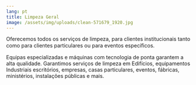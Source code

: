 ```yaml
---
lang: pt
title: Limpeza Geral
image: /assets/img/uploads/clean-571679_1920.jpg
---
```

Oferecemos todos os serviços de limpeza, para clientes institucionais tanto como para clientes particulares ou para eventos especíﬁcos.

Equipas especializadas e máquinas com tecnologia de ponta garantem a alta qualidade. Garantimos serviços de limpeza em Edifícios, equipamentos Industriais escritórios, empresas, casas particulares, eventos, fábricas, ministérios, instalações públicas e mais.
